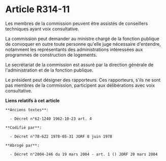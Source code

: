 # Article R314-11

Les membres de la commission peuvent être assistés de conseillers techniques ayant voix consultative.

La commission peut demander au ministre chargé de la fonction publique de convoquer en outre toute personne qu'elle juge
nécessaire d'entendre, notamment les représentants des administrations intéressées aux programmes de construction de
logements.

Le secrétariat de la commission est assuré par la direction générale de l'administration et de la fonction publique.

Le président peut désigner des rapporteurs. Ces rapporteurs, s'ils ne sont pas membres de la commission, participent aux
délibérations avec voix consultative.

**Liens relatifs à cet article**

	**Anciens textes**:

	  - Décret n°62-1240 1962-10-23 art. 4

	**Codifié par**:

	  - Décret n°78-622 1978-05-31 JORF 8 juin 1978

	**Abrogé par**:

	  - Décret n°2004-246 du 19 mars 2004 - art. 1 () JORF 20 mars 2004
